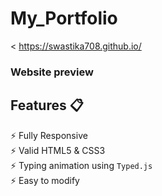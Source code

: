 # My_Portfolio

< https://swastika708.github.io/

### Website preview
<p align="center"> 
  <kbd>
    <a href="https://swastika708.github.io/" target="_blank">
  </a>
  </kbd>
</p>

## Features 📋
⚡️ Fully Responsive\
⚡️ Valid HTML5 & CSS3\
⚡️ Typing animation using `Typed.js`\
⚡️ Easy to modify
